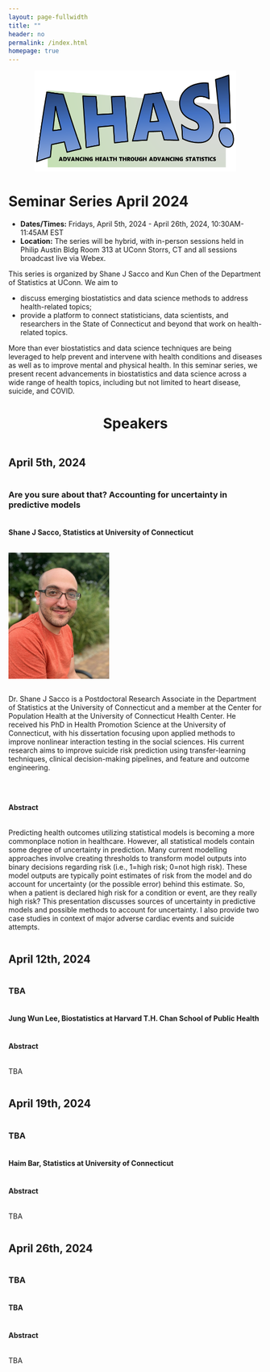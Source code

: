 ```yaml
---
layout: page-fullwidth
title: ""
header: no
permalink: /index.html
homepage: true
---
```


<center><img src="/images/AHAS_logo.png" width=400 height=200/> </center>
<h1>Seminar Series April 2024</h1>

+ **Dates/Times:** Fridays, April 5th, 2024 - April 26th, 2024, 10:30AM-11:45AM EST
+ **Location:** The series will be hybrid, with in-person sessions held in Philip Austin Bldg Room 313 at UConn Storrs, CT and all sessions broadcast live via Webex.

This series is organized by Shane J Sacco and Kun Chen of the Department of Statistics at UConn. We aim to 

+ discuss emerging biostatistics and data science methods to address health-related topics;
+ provide a platform to connect statisticians, data scientists, and researchers in the State of Connecticut and beyond that work on health-related topics. 

More than ever biostatistics and data science techniques are being leveraged to help prevent and intervene with health conditions and diseases as well as to improve mental and physical health. In this seminar series, we present recent advancements in biostatistics and data science across a wide range of health topics, including but not limited to heart disease, suicide, and COVID. 

<center><h1>Speakers</h1></center>
<p></p>
<div id="speaker1" style="display: flex; flex-direction: column;">

<h2>April 5th, 2024</h2>

<h3>Are you sure about that? Accounting for uncertainty in predictive models</h3>

<h4>Shane J Sacco, Statistics at University of Connecticut</h4>

<p>
  
<img src="/docs/sjsacco bio pic.jpg" width = 200px height = 250px/> 

</p>

  Dr. Shane J Sacco is a Postdoctoral Research Associate in the Department of Statistics at the University of Connecticut and a member at the Center for Population Health at the University of Connecticut Health Center. He received his PhD in Health Promotion Science at the University of Connecticut, with his dissertation focusing upon applied methods to improve nonlinear interaction testing in the social sciences. His current research aims to improve suicide risk prediction using transfer-learning techniques, clinical decision-making pipelines, and feature and outcome engineering.
</p>


<h4>Abstract</h4>

Predicting health outcomes utilizing statistical models is becoming a more commonplace notion in healthcare. However, all statistical models contain some degree of uncertainty in prediction. Many current modelling approaches involve creating thresholds to transform model outputs into binary decisions regarding risk (i.e., 1=high risk; 0=not high risk). These model outputs are typically point estimates of risk from the model and do account for uncertainty (or the possible error) behind this estimate. So, when a patient is declared high risk for a condition or event, are they really high risk? This presentation discusses sources of uncertainty in predictive models and possible methods to account for uncertainty. I also provide two case studies in context of major adverse cardiac events and suicide attempts. 

</div>

<div id="speaker1" style="display: flex; flex-direction: column;">
  
<h2>April 12th, 2024</h2>

<h3>TBA</h3>

<h4>Jung Wun Lee, Biostatistics at Harvard T.H. Chan School of Public Health</h4>

<h4>Abstract</h4>

TBA

</div>

<div id="speaker1" style="display: flex; flex-direction: column;">
  
<h2>April 19th, 2024</h2>

<h3>TBA</h3>

<h4>Haim Bar,  Statistics at University of Connecticut</h4>

<h4>Abstract</h4>

TBA

</div>

<div id="speaker1" style="display: flex; flex-direction: column;">
  
<h2>April 26th, 2024</h2>

<h3>TBA</h3>

<h4>TBA</h4>

<h4>Abstract</h4>

TBA

</div>

